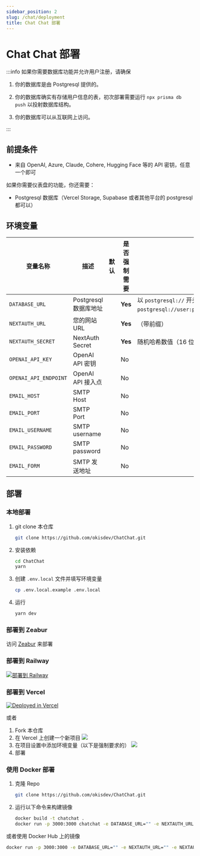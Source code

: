 ```yaml
---
sidebar_position: 2
slug: /chat/deployment
title: Chat Chat 部署
---
```


# Chat Chat 部署

:::info
如果你需要数据库功能并允许用户注册，请确保

1. 你的数据库是由 Postgresql 提供的。

2. 你的数据库确实有存储用户信息的表，初次部署需要运行 `npx prisma db push` 以投射数据库结构。

3. 你的数据库可以从互联网上访问。

:::

## 前提条件

-   来自 OpenAI, Azure, Claude, Cohere, Hugging Face 等的 API 密钥，任意一个即可

如果你需要仪表盘的功能，你还需要：

-   Postgresql 数据库（Vercel Storage, Supabase 或者其他平台的 postgresql 都可以）

## 环境变量

| 变量名称              | 描述                  | 默认 | 是否强制需要 | 提示                                                                                                |
| --------------------- | --------------------- | ---- | ------------ | --------------------------------------------------------------------------------------------------- |
| `DATABASE_URL`        | Postgresql 数据库地址 |      | **Yes**      | 以 `postgresql://` 开头 （如果不需要，请填写 `postgresql://user:password@example.com:port/dbname`） |
| `NEXTAUTH_URL`        | 您的网站 URL          |      | **Yes**      | （带前缀）                                                                                          |
| `NEXTAUTH_SECRET`     | NextAuth Secret       |      | **Yes**      | 随机哈希数值（16 位最佳）                                                                           |
| `OPENAI_API_KEY`      | OpenAI API 密钥       |      | No           |                                                                                                     |
| `OPENAI_API_ENDPOINT` | OpenAI API 接入点     |      | No           |                                                                                                     |
| `EMAIL_HOST`          | SMTP Host             |      | No           |                                                                                                     |
| `EMAIL_PORT`          | SMTP Port             |      | No           |                                                                                                     |
| `EMAIL_USERNAME`      | SMTP username         |      | No           |                                                                                                     |
| `EMAIL_PASSWORD`      | SMTP password         |      | No           |                                                                                                     |
| `EMAIL_FORM`          | SMTP 发送地址         |      | No           |                                                                                                     |

## 部署

### 本地部署

1. git clone 本仓库

    ```bash
    git clone https://github.com/okisdev/ChatChat.git
    ```

2. 安装依赖

    ```bash
    cd ChatChat
    yarn
    ```

3. 创建 `.env.local` 文件并填写环境变量

    ```bash
    cp .env.local.example .env.local
    ```

4. 运行

    ```bash
    yarn dev
    ```

### 部署到 Zeabur

访问 [Zeabur](https://zeabur.com) 来部署

### 部署到 Railway

[![部署到 Railway](https://railway.app/button.svg)](https://railway.app/template/-WWW5r)

### 部署到 Vercel

[![Deployed in Vercel](https://vercel.com/button)](https://vercel.com/import/project?template=https://github.com/okisdev/ChatChat)

或者

1.  Fork 本仓库
2.  在 Vercel 上创建一个新项目
    ![](./assets/Vercel-1.png)
3.  在项目设置中添加环境变量（以下是强制要求的）
    ![](./assets/Vercel-2.png)
4.  部署

### 使用 Docker 部署

1. 克隆 Repo

    ```bash
    git clone https://github.com/okisdev/ChatChat.git
    ```

2. 运行以下命令来构建镜像

    ```bash
    docker build -t chatchat .
    docker run -p 3000:3000 chatchat -e DATABASE_URL="" -e NEXTAUTH_URL="" -e NEXTAUTH_SECRET="" -e OPENAI_API_KEY="" -e OPENAI_API_ENDPOINT="" -e EMAIL_HOST="" -e EMAIL_PORT="" -e EMAIL_USERNAME="" -e EMAIL_PASSWORD="" -e EMAIL_FORM=""
    ```

或者使用 Docker Hub 上的镜像

```bash
docker run -p 3000:3000 -e DATABASE_URL="" -e NEXTAUTH_URL="" -e NEXTAUTH_SECRET="" -e OPENAI_API_KEY="" -e OPENAI_API_ENDPOINT="" -e EMAIL_HOST="" -e EMAIL_PORT="" -e EMAIL_USERNAME="" -e EMAIL_PASSWORD="" -e EMAIL_FORM="" ghcr.io/okisdev/chatchat:latest
```
